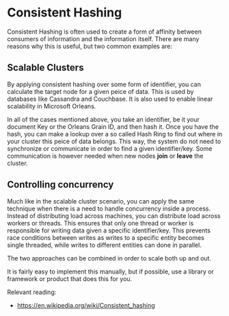 # Consistent Hashing

Consistent Hashing is often used to create a form of affinity between consumers of information and the information itself.
There are many reasons why this is useful, but two common examples are:

## Scalable Clusters

By applying consistent hashing over some form of identifier, you can calculate the target node for a given peice of data.
This is used by databases like Cassandra and Couchbase.
It is also used to enable linear scalability in Microsoft Orleans.

In all of the cases mentioned above, you take an identifier, be it your document Key or the Orleans Grain ID, and then hash it.
Once you have the hash, you can make a lookup over a so called Hash Ring to find out where in your cluster this peice of data belongs.
This way, the system do not need to synchronize or communicate in order to find a given identifier/key.
Some communication is however needed when new nodes **join** or **leave** the cluster.

## Controlling concurrency

Much like in the scalable cluster scenario, you can apply the same technique when there is a need to handle concurrency inside a process.
Instead of distributing load across machines, you can distribute load across workers or threads.
This ensures that only one thread or worker is responsible for writing data given a specific identifier/key.
This prevents race conditions between writes as writes to a specific entity becomes single threaded, while writes to different entities can done in parallel.

The two approaches can be combined in order to scale both up and out.

It is fairly easy to implement this manually, but if possible, use a library or framework or product that does this for you.

Relevant reading:

* https://en.wikipedia.org/wiki/Consistent_hashing
